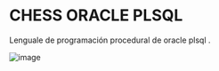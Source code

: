 # CHESS ORACLE PLSQL
Lenguale de programación procedural de oracle plsql .

![image](https://github.com/user-attachments/assets/b75cd1ec-64da-4c6d-a5db-565b84e394e4)
